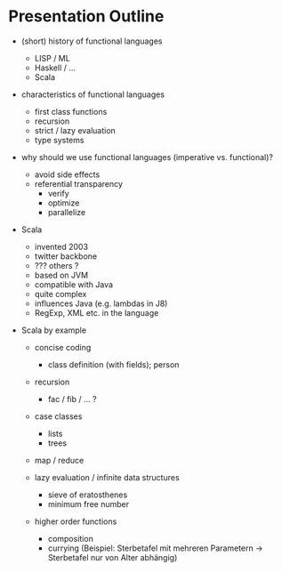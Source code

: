 Presentation Outline
====================

- (short) history of functional languages
	- LISP / ML
	- Haskell / ...
	- Scala

- characteristics of functional languages
	- first class functions
	- recursion
	- strict / lazy evaluation
	- type systems

- why should we use functional languages (imperative vs. functional)?
	- avoid side effects
	- referential transparency
		- verify
		- optimize
		- parallelize

- Scala

	- invented 2003
	- twitter backbone
	- ??? others ?
	- based on JVM
	- compatible with Java
	- quite complex
	- influences Java (e.g. lambdas in J8)
	- RegExp, XML etc. in the language

- Scala by example

	- concise coding
		- class definition (with fields); person

	- recursion
		- fac / fib / ... ?

	- case classes
		- lists
		- trees

    - map / reduce

	- lazy evaluation / infinite data structures
		- sieve of eratosthenes
		- minimum free number

	- higher order functions
		- composition
		- currying (Beispiel: Sterbetafel mit mehreren Parametern -> Sterbetafel nur von Alter abhängig)

